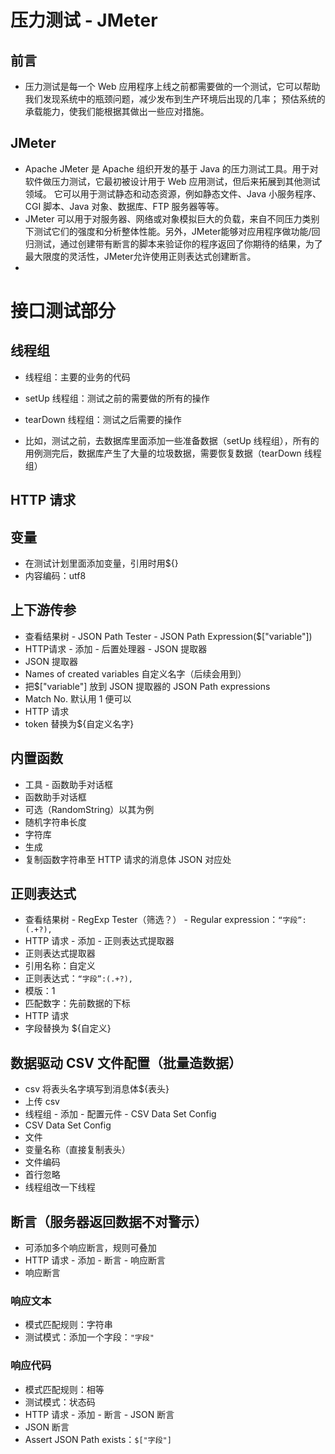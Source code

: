 # 压力测试 - JMeter

## 前言
- 压力测试是每一个 Web 应用程序上线之前都需要做的一个测试，它可以帮助我们发现系统中的瓶颈问题，减少发布到生产环境后出现的几率；
预估系统的承载能力，使我们能根据其做出一些应对措施。

## JMeter
- Apache JMeter 是 Apache 组织开发的基于 Java 的压力测试工具。用于对软件做压力测试，它最初被设计用于 Web 应用测试，但后来拓展到其他测试领域。
它可以用于测试静态和动态资源，例如静态文件、Java 小服务程序、CGI 脚本、Java 对象、数据库、FTP 服务器等等。
- JMeter 可以用于对服务器、网络或对象模拟巨大的负载，来自不同压力类别下测试它们的强度和分析整体性能。另外，JMeter能够对应用程序做功能/回归测试，通过创建带有断言的脚本来验证你的程序返回了你期待的结果，为了最大限度的灵活性，JMeter允许使用正则表达式创建断言。
- 


# 接口测试部分

## 线程组
- 线程组：主要的业务的代码
- setUp 线程组：测试之前的需要做的所有的操作
- tearDown 线程组：测试之后需要的操作

- 比如，测试之前，去数据库里面添加一些准备数据（setUp 线程组），所有的用例测完后，数据库产生了大量的垃圾数据，需要恢复数据（tearDown 线程组）

## HTTP 请求

## 变量
- 在测试计划里面添加变量，引用时用${}
- 内容编码：utf8

## 上下游传参 
- 查看结果树 - JSON Path Tester - JSON Path Expression($["variable"])
- HTTP请求 - 添加 - 后置处理器 - JSON 提取器
- JSON 提取器
- Names of created variables 自定义名字（后续会用到）
- 把$["variable"] 放到 JSON 提取器的 JSON Path expressions
- Match No. 默认用 1 便可以
- HTTP 请求
- token 替换为${自定义名字}

## 内置函数
- 工具 - 函数助手对话框 
- 函数助手对话框
- 可选（RandomString）以其为例
- 随机字符串长度
- 字符库
- 生成
- 复制函数字符串至 HTTP 请求的消息体 JSON 对应处

## 正则表达式
- 查看结果树 - RegExp Tester（筛选？） - Regular expression：`“字段”:(.+?),`
- HTTP 请求 - 添加 - 正则表达式提取器
- 正则表达式提取器
- 引用名称：自定义
- 正则表达式：`“字段”:(.+?),`
- 模版：$1$
- 匹配数字：先前数据的下标
- HTTP 请求
- 字段替换为 ${自定义}

## 数据驱动 CSV 文件配置（批量造数据）
- csv 将表头名字填写到消息体${表头}
- 上传 csv
- 线程组 - 添加 - 配置元件 - CSV Data Set Config
- CSV Data Set Config
- 文件
- 变量名称（直接复制表头）
- 文件编码
- 首行忽略
- 线程组改一下线程

## 断言（服务器返回数据不对警示）
- 可添加多个响应断言，规则可叠加
- HTTP 请求 - 添加 - 断言 - 响应断言
- 响应断言
### 响应文本
- 模式匹配规则：字符串
- 测试模式：添加一个字段：`"字段"`

### 响应代码
- 模式匹配规则：相等
- 测试模式：状态码
- HTTP 请求 - 添加 - 断言 - JSON 断言
- JSON 断言
- Assert JSON Path exists：`$["字段"]`
